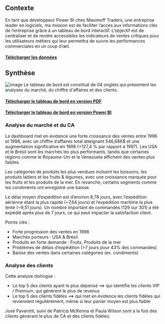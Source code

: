 ## Contexte 
En tant que développeur Power BI chez Maximoff Traders, une entreprise leader en logiciels, ma mission est de faciliter l’accès aux informations clés de l’entreprise grâce à un tableau de bord interactif. L’objectif est de centraliser et de rendre accessibles les indicateurs de ventes critiques pour les utilisateurs métiers qui leur permettra de suivre les performances commerciales en un coup d’œil. 

#### [Télécharger les données](https://github.com/Hines98/Rapport_ventes_PBI/tree/main/Donn%C3%A9es)

## Synthèse
 ![image](https://github.com/user-attachments/assets/4d8c7848-429c-4242-b05e-3a783f0e7eef)
Le tableau de bord est constitué de 04 onglets qui présentent les analyses du marché, du chiffre d'affaires et des clients.
#### [Télécharger le tableau de bord en version PDF](https://github.com/Hines98/Rapport_ventes_PBI/blob/main/Dashboard.pdf)
#### [Télécharger le tableau de bord en version Power BI](https://github.com/Hines98/Rapport_ventes_PBI/blob/main/Dashboard.pbix)

### Analyse du marché et du CA
Le dashboard met en évidence une forte croissance des ventes entre 1996 et 1998, avec un chiffre d’affaires total atteignant 546,68K$ et une augmentation significative en 1998 (+127,4 % par rapport à 1997). Les USA et le Brésil sont les marchés les plus performants, tandis que certaines régions comme le Royaume-Uni et le Venezuela affichent des ventes plus faibles.

Les catégories de produits les plus vendues incluent les boissons, les produits laitiers et les fruits & légumes, avec une croissance marquée pour les fruits et les produits de la mer. En revanche, certains segments comme les condiments ont enregistré une baisse.

Le délai moyen d’expédition est d’environ 8,78 jours, avec l’expédition aérienne étant la plus rapide (~7,64 jours) et l’expédition maritime la plus lente (~9,51 jours). Un nombre important de commandes (129 sur 301) a été expédié après plus de 7 jours, ce qui peut impacter la satisfaction client.

Points clés :
- Forte progression des ventes en 1998
- Marchés porteurs : USA & Brésil
- Produits en forte demande : Fruits, Produits de la mer
- Problèmes de délais d’expédition (>7 jours pour 43% des commandes)
- Baisse des ventes dans certaines catégories (ex. condiments)

### Analyse des clients
Cette analyse distingue :
- Le top 5 des clients ayant le plus dépensé ==> qui identifie les clients VIP / Premium, qui génèrent le plus de revenus
- Le top 5 des clients fidèles ==> qui met en évidence les clients fidèles qui reviennent régulièrement, même si leur panier moyen est plus faible

José Pavarotti, suivi de Patricia McKenna et Paula Wilson sont à la fois des clients générant le plus de CA et des clients fidèles.
